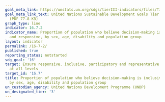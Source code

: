 ```yaml
---
goal_meta_link: https://unstats.un.org/sdgs/tierIII-indicators/files/Tier3-16-07-02.pdf
goal_meta_link_text: United Nations Sustainable Development Goals Tier 3 Work Plan
  (PDF 77.8 KB)
graph_type: line
indicator: 16.7.2
indicator_name: Proportion of population who believe decision-making is inclusive
  and responsive, by sex, age, disability and population group
layout: indicator
permalink: /16-7-2/
published: true
reporting_status: notstarted
sdg_goal: '16'
target: Ensure responsive, inclusive, participatory and representative decision-making
  at all levels
target_id: '16.7'
title: Proportion of population who believe decision-making is inclusive and responsive,
  by sex, age, disability and population group
un_custodian_agency: United Nations Development Programme (UNDP)
un_designated_tier: '3'
---
```

